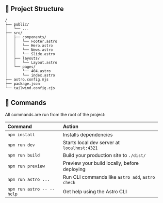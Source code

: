 ## 🚀 Project Structure

```
/
├── public/
│   └── ...
├── src/
│   ├── components/
│   │   └── Footer.astro
│   │   └── Hero.astro
│   │   └── News.astro
│   │   └── Slide.astro
│   ├── layouts/
│   │   └── Layout.astro
│   └── pages/
│       └── 404.astro
│       └── index.astro
├── astro.config.mjs
├── package.json
└── tailwind.config.cjs
```

## 🧞 Commands

All commands are run from the root of the project:

| Command                   | Action                                           |
| :------------------------ | :----------------------------------------------- |
| `npm install`             | Installs dependencies                            |
| `npm run dev`             | Starts local dev server at `localhost:4321`      |
| `npm run build`           | Build your production site to `./dist/`          |
| `npm run preview`         | Preview your build locally, before deploying     |
| `npm run astro ...`       | Run CLI commands like `astro add`, `astro check` |
| `npm run astro -- --help` | Get help using the Astro CLI                     |

